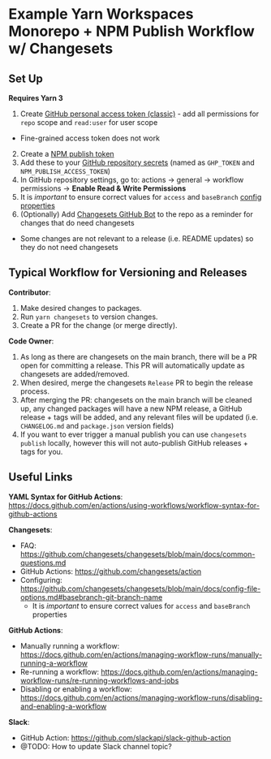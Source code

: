 # Example Yarn Workspaces Monorepo + NPM Publish Workflow w/ Changesets

## Set Up

**Requires Yarn 3**

1. Create [GitHub personal access token (classic)](https://docs.github.com/en/authentication/keeping-your-account-and-data-secure/creating-a-personal-access-token#personal-access-tokens-classic) - add all permissions for `repo` scope and `read:user` for user scope
  - Fine-grained access token does not work
2. Create a [NPM publish token](https://docs.npmjs.com/creating-and-viewing-access-tokens)
3. Add these to your [GitHub repository secrets](https://docs.github.com/en/actions/security-guides/encrypted-secrets#creating-encrypted-secrets-for-a-repository) (named as `GHP_TOKEN` and `NPM_PUBLISH_ACCESS_TOKEN`)
4. In GitHub repository settings, go to: actions -> general -> workflow permissions -> **Enable Read & Write Permissions**
5. It is *important* to ensure correct values for `access` and `baseBranch` [config properties](https://github.com/changesets/changesets/blob/main/docs/config-file-options.md)
6. (Optionally) Add [Changesets GitHub Bot](https://github.com/apps/changeset-bot) to the repo as a reminder for changes that do need changesets
  - Some changes are not relevant to a release (i.e. README updates) so they do not need changesets

## Typical Workflow for Versioning and Releases

**Contributor**:
1. Make desired changes to packages.
2. Run `yarn changesets` to version changes.
3. Create a PR for the change (or merge directly).

**Code Owner**:
1. As long as there are changesets on the main branch, there will be a PR open for committing a release. This PR will automatically update as changesets are added/removed.
2. When desired, merge the changesets `Release` PR to begin the release process.
3. After merging the PR: changesets on the main branch will be cleaned up, any changed packages will have a new NPM release, a GitHub release + tags will be added, and any relevant files will be updated (i.e. `CHANGELOG.md` and `package.json` version fields)
4. If you want to ever trigger a manual publish you can use `changesets publish` locally, however this will not auto-publish GitHub releases + tags for you.

## Useful Links

**YAML Syntax for GitHub Actions**: https://docs.github.com/en/actions/using-workflows/workflow-syntax-for-github-actions

**Changesets**: 
- FAQ: https://github.com/changesets/changesets/blob/main/docs/common-questions.md
- GitHub Actions: https://github.com/changesets/action
- Configuring: https://github.com/changesets/changesets/blob/main/docs/config-file-options.md#basebranch-git-branch-name
  - It is *important* to ensure correct values for `access` and `baseBranch` properties

**GitHub Actions**:
- Manually running a workflow: https://docs.github.com/en/actions/managing-workflow-runs/manually-running-a-workflow
- Re-running a workflow: https://docs.github.com/en/actions/managing-workflow-runs/re-running-workflows-and-jobs
- Disabling or enabling a workflow: https://docs.github.com/en/actions/managing-workflow-runs/disabling-and-enabling-a-workflow

**Slack**:
- GitHub Action: https://github.com/slackapi/slack-github-action
- @TODO: How to update Slack channel topic?